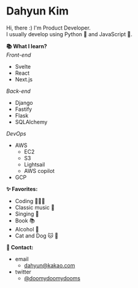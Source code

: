 # Dahyun Kim

Hi, there :) I'm Product Developer.  
I usually develop using Python 🐍 and JavaScript 💛.

**📚 What I learn?**  
*Front-end*

- Svelte
- React
- Next.js

*Back-end*

- Django
- Fastify
- Flask
- SQLAlchemy

*DevOps*

- AWS
  - EC2
  - S3
  - Lightsail
  - AWS copilot
- GCP

**✨ Favorites:**
- Coding 👩🏻‍💻
- Classic music 🎵
- Singing 🎤
- Book 📚
- Alcohol 🥂
- Cat and Dog 🐱 🐶

**📩 Contact:**

- email
  - dahyun@kakao.com
- twitter
  - [@doomydoomydooms](https://twitter.com/doomydoomydooms)
